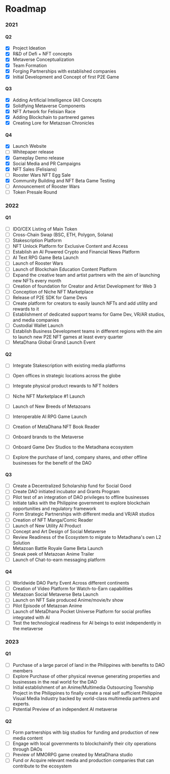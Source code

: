 # Roadmap

### 2021

#### Q2

- [x] Project Ideation
- [x] R&D of Defi + NFT concepts
- [x] Metaverse Conceptualization
- [x] Team Formation 
- [x] Forging Partnerships with established companies
- [x] Initial Development and Concept of first P2E Game

#### Q3

- [x] Adding Artificial Intelligence (AI) Concepts
- [x] Solidfying Metaverse Components
- [x] NFT Artwork for Felisian Race
- [x] Adding Blockchain to partnered games
- [x] Creating Lore for Metazoan Chronicles

#### Q4

- [x] Launch Website
- [ ] Whitepaper release
- [x] Gameplay Demo release
- [x] Social Media and PR Campaigns
- [x] NFT Sales (Felisians)
- [ ] Rooster Wars NFT Egg Sale
- [x] Community Building and NFT Beta Game Testing
- [ ] Announcement of Rooster Wars
- [ ] Token Presale Round

### 2022

#### Q1

- [ ] IDO/CEX Listing of Main Token
- [ ] Cross-Chain Swap (BSC, ETH, Polygon, Solana)
- [ ] Stakescription Platform
- [ ] NFT Unlock Platform for Exclusive Content and Access
- [ ] Establish an AI Powered Crypto and Financial News Platform
- [ ] AI Text RPG Game Beta Launch
- [ ] Launch of Rooster Wars
- [ ] Launch of Blockchain Education Content Platform
- [ ] Expand the creative team and artist partners with the aim of launching new NFTs every month
- [ ] Creation of foundation for Creator and Artist Development for Web 3
- [ ] Conception of Niche NFT Marketplace
- [ ] Release of P2E SDK for Game Devs
- [ ] Create platform for creators to easily launch NFTs and add utility and rewards to it
- [ ] Establishment of dedicated support teams for Game Dev, VR/AR studios, and media companies
- [ ] Custodial Wallet Launch
- [ ] Establish Business Development teams in different regions with the aim to launch new P2E NFT games at least every quarter
- [ ] MetaDhana Global Grand Launch Event

#### Q2

- [ ] Integrate Stakescription with existing media platforms
- [ ] Open offices in strategic locations across the globe
- [ ] Integrate physical product rewards to NFT holders
- [ ] Niche NFT Marketplace #1 Launch
- [ ] Launch of New Breeds of Metazoans
- [ ] Interoperable AI RPG Game Launch
- [ ] Creation of MetaDhana NFT Book Reader
- [ ] Onboard brands to the Metaverse
- [ ] Onboard Game Dev Studios to the Metadhana ecosystem
- [ ] Explore the purchase of land, company shares, and other offline businesses for the benefit of the DAO


#### Q3

- [ ] Create a Decentralized Scholarship fund for Social Good
- [ ] Create DAO initiated incubator and Grants Program
- [ ] Pilot test of an integration of DAO privileges to offline businesses
- [ ] Initiate talks with the Philippine government to explore blockchain opportunities and regulatory framework
- [ ] Form Strategic Partnerships with different media and VR/AR studios
- [ ] Creation of NFT Manga/Comic Reader
- [ ] Launch of New Utility AI Product
- [ ] Concept and Art Design of Social Metaverse
- [ ] Review Readiness of the Ecosystem to migrate to Metadhana's own L2 Solution
- [ ] Metazoan Battle Royale Game Beta Launch
- [ ] Sneak peek of Metazoan Anime Trailer
- [ ] Launch of Chat-to-earn messaging platform

#### Q4

- [ ] Worldwide DAO Party Event Across different continents
- [ ] Creation of Video Platform for Watch-to-Earn capabilities
- [ ] Metazoan Social Metaverse Beta Launch
- [ ] Launch on NFT Sale produced Anime/movie/tv show
- [ ] Pilot Episode of Metazoan Anime
- [ ] Launch of MetaDhana Pocket Universe Platform for social profiles integrated with AI
- [ ] Test the technological readiness for AI beings to exist independently in the metaverse

### 2023

#### Q1

- [ ] Purchase of a large parcel of land in the Philippines with benefits to DAO members
- [ ] Explore Purchase of other physical revenue generating properties and businesses in the real world for the DAO
- [ ] Initial establishment of an Anime/Multimedia Outsourcing Township Project in the Philippines to finally create a real self sufficient Philippine Visual Media Industry backed by world-class multimedia partners and experts.
- [ ] Potential Preview of an independent AI metaverse

#### Q2

- [ ] Form partnerships with big studios for funding and production of new media content
- [ ] Engage with local governments to blockchainify their city operations through DAOs
- [ ] Preview of MMORPG game created by MetaDhana studio
- [ ] Fund or Acquire relevant media and production companies that can contribute to the ecosystem
